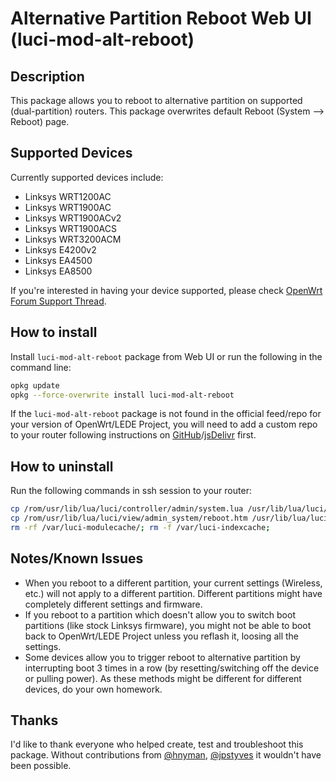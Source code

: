 <!-- markdownlint-disable MD030 -->

# Alternative Partition Reboot Web UI (luci-mod-alt-reboot)

## Description

This package allows you to reboot to alternative partition on supported (dual-partition) routers. This package overwrites default Reboot (System --> Reboot) page.

## Supported Devices

Currently supported devices include:

-   Linksys WRT1200AC
-   Linksys WRT1900AC
-   Linksys WRT1900ACv2
-   Linksys WRT1900ACS
-   Linksys WRT3200ACM
-   Linksys E4200v2
-   Linksys EA4500
-   Linksys EA8500

If you're interested in having your device supported, please check [OpenWrt Forum Support Thread](https://forum.openwrt.org/t/web-ui-to-reboot-to-another-partition-dual-partition-routers/3423).

## How to install

Install `luci-mod-alt-reboot` package from Web UI or run the following in the command line:

```sh
opkg update
opkg --force-overwrite install luci-mod-alt-reboot
```

If the `luci-mod-alt-reboot` package is not found in the official feed/repo for your version of OpenWrt/LEDE Project, you will need to add a custom repo to your router following instructions on [GitHub](https://docs.openwrt.melmac.net/#on-your-router)/[jsDelivr](https://cdn.jsdelivr.net/gh/stangri/docs.openwrt.melmac.net/README.md#on-your-router) first.

## How to uninstall

Run the following commands in ssh session to your router:

```sh
cp /rom/usr/lib/lua/luci/controller/admin/system.lua /usr/lib/lua/luci/controller/admin/system.lua
cp /rom/usr/lib/lua/luci/view/admin_system/reboot.htm /usr/lib/lua/luci/view/admin_system/reboot.htm
rm -rf /var/luci-modulecache/; rm -f /var/luci-indexcache;
```

## Notes/Known Issues

-   When you reboot to a different partition, your current settings (Wireless, etc.) will not apply to a different partition. Different partitions might have completely different settings and firmware.
-   If you reboot to a partition which doesn't allow you to switch boot partitions (like stock Linksys firmware), you might not be able to boot back to OpenWrt/LEDE Project unless you reflash it, loosing all the settings.
-   Some devices allow you to trigger reboot to alternative partition by interrupting boot 3 times in a row (by resetting/switching off the device or pulling power). As these methods might be different for different devices, do your own homework.

## Thanks

I'd like to thank everyone who helped create, test and troubleshoot this package. Without contributions from [@hnyman](https://github.com/hnyman), [@jpstyves](https://github.com/jpstyves) it wouldn't have been possible.
